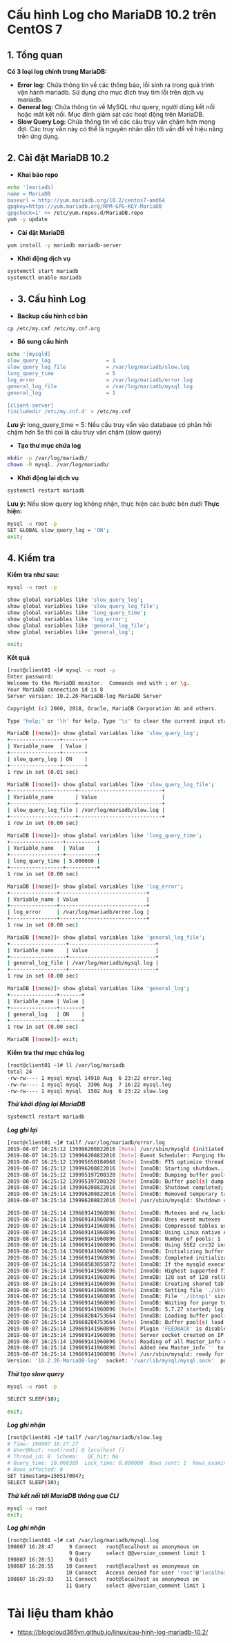 # Cấu hình Log cho MariaDB 10.2 trên CentOS 7

## 1. Tổng quan
**Có 3 loại log chính trong MariaDB:**

- **Error log:** Chứa thông tin về các thông báo, lỗi sinh ra trong quá trình vận hành mariadb. Sử dụng cho mục đích truy tìm lỗi trên dịch vụ mariadb.
- **General log:** Chứa thông tin về MySQL như query, người dùng kết nối hoặc mất kết nối. Mục đính giám sát các hoạt động trên MariaDB.
- **Slow Query Log:** Chứa thông tin về các câu truy vấn chậm hơn mong đợi. Các truy vấn này có thể là nguyên nhân dẫn tới vấn đề về hiệu năng trên ứng dụng.
## 2. Cài đặt MariaDB 10.2
- **Khai báo repo**
```sh
echo '[mariadb]
name = MariaDB
baseurl = http://yum.mariadb.org/10.2/centos7-amd64
gpgkey=https://yum.mariadb.org/RPM-GPG-KEY-MariaDB
gpgcheck=1' >> /etc/yum.repos.d/MariaDB.repo
yum -y update
```
- **Cài đặt MariaDB**
```sh
yum install -y mariadb mariadb-server
```
- **Khởi động dịch vụ**
```sh
systemctl start mariadb
systemctl enable mariadb
```
- ## 3. Cấu hình Log
- **Backup cấu hình cơ bản**
```sh
cp /etc/my.cnf /etc/my.cnf.org
```
- **Bổ sung cấu hình**
```sh
echo '[mysqld]
slow_query_log                  = 1
slow_query_log_file             = /var/log/mariadb/slow.log
long_query_time                 = 5
log_error                       = /var/log/mariadb/error.log
general_log_file                = /var/log/mariadb/mysql.log
general_log                     = 1

[client-server]
!includedir /etc/my.cnf.d' > /etc/my.cnf
```
***Lưu ý:***
long_query_time = 5: Nếu cấu truy vấn vào database có phản hồi chậm hơn 5s thì coi là câu truy vấn chậm (slow query)

- **Tạo thư mục chứa log**
```sh
mkdir -p /var/log/mariadb/
chown -R mysql. /var/log/mariadb/
```
- **Khởi động lại dịch vụ**
```sh
systemctl restart mariadb
```
**Lưu ý:** Nếu slow query log không nhận, thực hiện các bước bên dưới
**Thực hiện:**
```sh
mysql -u root -p
SET GLOBAL slow_query_log = 'ON';
exit;
```
## 4. Kiểm tra
**Kiểm tra như sau:**
```sh
mysql -u root -p

show global variables like 'slow_query_log';
show global variables like 'slow_query_log_file';
show global variables like 'long_query_time';
show global variables like 'log_error';
show global variables like 'general_log_file';
show global variables like 'general_log';

exit;
```
**Kết quả**
```sh
[root@client01 ~]# mysql -u root -p
Enter password:
Welcome to the MariaDB monitor.  Commands end with ; or \g.
Your MariaDB connection id is 8
Server version: 10.2.26-MariaDB-log MariaDB Server

Copyright (c) 2000, 2018, Oracle, MariaDB Corporation Ab and others.

Type 'help;' or '\h' for help. Type '\c' to clear the current input statement.

MariaDB [(none)]> show global variables like 'slow_query_log';
+----------------+-------+
| Variable_name  | Value |
+----------------+-------+
| slow_query_log | ON    |
+----------------+-------+
1 row in set (0.01 sec)

MariaDB [(none)]> show global variables like 'slow_query_log_file';
+---------------------+---------------------------+
| Variable_name       | Value                     |
+---------------------+---------------------------+
| slow_query_log_file | /var/log/mariadb/slow.log |
+---------------------+---------------------------+
1 row in set (0.00 sec)

MariaDB [(none)]> show global variables like 'long_query_time';
+-----------------+----------+
| Variable_name   | Value    |
+-----------------+----------+
| long_query_time | 5.000000 |
+-----------------+----------+
1 row in set (0.00 sec)

MariaDB [(none)]> show global variables like 'log_error';
+---------------+----------------------------+
| Variable_name | Value                      |
+---------------+----------------------------+
| log_error     | /var/log/mariadb/error.log |
+---------------+----------------------------+
1 row in set (0.00 sec)

MariaDB [(none)]> show global variables like 'general_log_file';
+------------------+----------------------------+
| Variable_name    | Value                      |
+------------------+----------------------------+
| general_log_file | /var/log/mariadb/mysql.log |
+------------------+----------------------------+
1 row in set (0.00 sec)

MariaDB [(none)]> show global variables like 'general_log';
+---------------+-------+
| Variable_name | Value |
+---------------+-------+
| general_log   | ON    |
+---------------+-------+
1 row in set (0.00 sec)

MariaDB [(none)]> exit;
```
**Kiểm tra thư mục chứa log**
```sh
[root@client01 ~]# ll /var/log/mariadb
total 24
-rw-rw---- 1 mysql mysql 14910 Aug  6 23:22 error.log
-rw-rw---- 1 mysql mysql  3306 Aug  7 16:22 mysql.log
-rw-rw---- 1 mysql mysql  1502 Aug  6 23:22 slow.log
```
***Thử khởi động lại MariaDB***
```sh
systemctl restart mariadb
```
***Log ghi lại***
```sh
[root@client01 ~]# tailf /var/log/mariadb/error.log
2019-08-07 16:25:12 139996208822016 [Note] /usr/sbin/mysqld (initiated by: unknown): Normal shutdown
2019-08-07 16:25:12 139996208822016 [Note] Event Scheduler: Purging the queue. 0 events
2019-08-07 16:25:12 139995650184960 [Note] InnoDB: FTS optimize thread exiting.
2019-08-07 16:25:12 139996208822016 [Note] InnoDB: Starting shutdown...
2019-08-07 16:25:12 139995197208320 [Note] InnoDB: Dumping buffer pool(s) to /var/lib/mysql/ib_buffer_pool
2019-08-07 16:25:12 139995197208320 [Note] InnoDB: Buffer pool(s) dump completed at 190807 16:25:12
2019-08-07 16:25:14 139996208822016 [Note] InnoDB: Shutdown completed; log sequence number 1620183
2019-08-07 16:25:14 139996208822016 [Note] InnoDB: Removed temporary tablespace data file: "ibtmp1"
2019-08-07 16:25:14 139996208822016 [Note] /usr/sbin/mysqld: Shutdown complete

2019-08-07 16:25:14 139669141960896 [Note] InnoDB: Mutexes and rw_locks use GCC atomic builtins
2019-08-07 16:25:14 139669141960896 [Note] InnoDB: Uses event mutexes
2019-08-07 16:25:14 139669141960896 [Note] InnoDB: Compressed tables use zlib 1.2.7
2019-08-07 16:25:14 139669141960896 [Note] InnoDB: Using Linux native AIO
2019-08-07 16:25:14 139669141960896 [Note] InnoDB: Number of pools: 1
2019-08-07 16:25:14 139669141960896 [Note] InnoDB: Using SSE2 crc32 instructions
2019-08-07 16:25:14 139669141960896 [Note] InnoDB: Initializing buffer pool, total size = 128M, instances = 1, chunk size = 128M
2019-08-07 16:25:14 139669141960896 [Note] InnoDB: Completed initialization of buffer pool
2019-08-07 16:25:14 139668583855872 [Note] InnoDB: If the mysqld execution user is authorized, page cleaner thread priority can be changed. See the man page of setpriority().
2019-08-07 16:25:14 139669141960896 [Note] InnoDB: Highest supported file format is Barracuda.
2019-08-07 16:25:14 139669141960896 [Note] InnoDB: 128 out of 128 rollback segments are active.
2019-08-07 16:25:14 139669141960896 [Note] InnoDB: Creating shared tablespace for temporary tables
2019-08-07 16:25:14 139669141960896 [Note] InnoDB: Setting file './ibtmp1' size to 12 MB. Physically writing the file full; Please wait ...
2019-08-07 16:25:14 139669141960896 [Note] InnoDB: File './ibtmp1' size is now 12 MB.
2019-08-07 16:25:14 139669141960896 [Note] InnoDB: Waiting for purge to start
2019-08-07 16:25:14 139669141960896 [Note] InnoDB: 5.7.27 started; log sequence number 1620183
2019-08-07 16:25:14 139668284753664 [Note] InnoDB: Loading buffer pool(s) from /var/lib/mysql/ib_buffer_pool
2019-08-07 16:25:14 139668284753664 [Note] InnoDB: Buffer pool(s) load completed at 190807 16:25:14
2019-08-07 16:25:14 139669141960896 [Note] Plugin 'FEEDBACK' is disabled.
2019-08-07 16:25:14 139669141960896 [Note] Server socket created on IP: '::'.
2019-08-07 16:25:14 139669141960896 [Note] Reading of all Master_info entries succeeded
2019-08-07 16:25:14 139669141960896 [Note] Added new Master_info '' to hash table
2019-08-07 16:25:14 139669141960896 [Note] /usr/sbin/mysqld: ready for connections.
Version: '10.2.26-MariaDB-log'  socket: '/var/lib/mysql/mysql.sock'  port: 3306  MariaDB Server
```
***Thử tạo slow query***
```sh
mysql -u root -p

SELECT SLEEP(10);

exit;
```
***Log ghi nhận***
```sh
[root@client01 ~]# tailf /var/log/mariadb/slow.log 
# Time: 190807 16:27:27
# User@Host: root[root] @ localhost []
# Thread_id: 8  Schema:   QC_hit: No
# Query_time: 10.000389  Lock_time: 0.000000  Rows_sent: 1  Rows_examined: 0
# Rows_affected: 0
SET timestamp=1565170047;
SELECT SLEEP(10);
```
***Thử kết nối tới MariaDB thông qua CLI***
```sh
mysql -u root
exit;
```
***Log ghi nhận***
```sh
[root@client01 ~]# cat /var/log/mariadb/mysql.log 
190807 16:28:47     9 Connect   root@localhost as anonymous on
                    9 Query     select @@version_comment limit 1
190807 16:28:51     9 Quit
190807 16:28:55    10 Connect   root@localhost as anonymous on
                   10 Connect   Access denied for user 'root'@'localhost' (using password: YES)
190807 16:29:03    11 Connect   root@localhost as anonymous on
                   11 Query     select @@version_comment limit 1
```
# Tài liệu tham khảo
- https://blogcloud365vn.github.io/linux/cau-hinh-log-mariadb-10.2/
